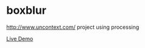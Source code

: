 boxblur
=======

http://www.uncontext.com/ project using processing

[Live Demo](http://teknotus.github.io/boxblur)

